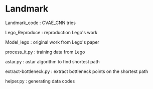 # Landmark

Landmark_code : CVAE_CNN tries 

Lego_Reproduce : reproduction Lego's work 

Model_lego : original work from Lego's paper 

process_it.py : training data from Lego 

astar.py : astar algorithm to find shortest path 

extract-bottleneck.py : extract bottleneck points on the shortest path 

helper.py : generating data codes 


